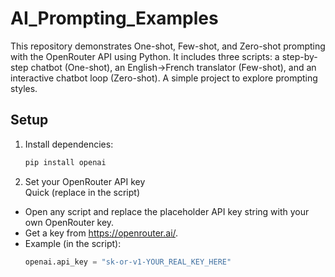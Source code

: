 # AI_Prompting_Examples
This repository demonstrates One-shot, Few-shot, and Zero-shot prompting with the OpenRouter API using Python. It includes three scripts: a step-by-step chatbot (One-shot), an English→French translator (Few-shot), and an interactive chatbot loop (Zero-shot). A simple project to explore prompting styles.
## Setup
1. Install dependencies:
   ```bash
   pip install openai

2. Set your OpenRouter API key  
Quick (replace in the script)  
- Open any script and replace the placeholder API key string with your own OpenRouter key.  
- Get a key from https://openrouter.ai/.  
- Example (in the script):  
  ```python
  openai.api_key = "sk-or-v1-YOUR_REAL_KEY_HERE"
